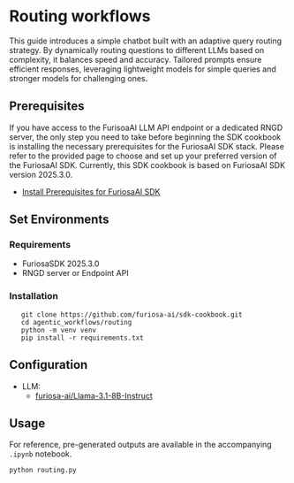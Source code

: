 # Routing workflows

This guide introduces a simple chatbot built with an adaptive query routing strategy. By dynamically routing questions to different LLMs based on complexity, it balances speed and accuracy. Tailored prompts ensure efficient responses, leveraging lightweight models for simple queries and stronger models for challenging ones.

## Prerequisites
If you have access to the FurisoaAI LLM API endpoint or a dedicated RNGD server, the only step you need to take before beginning the SDK cookbook is installing the necessary prerequisites for the FuriosaAI SDK stack. Please refer to the provided page to choose and set up your preferred version of the FuriosaAI SDK. Currently, this SDK cookbook is based on FuriosaAI SDK version 2025.3.0.
- [Install Prerequisites for FuriosaAI SDK](https://developer.furiosa.ai/latest/en/getting_started/prerequisites.html)

## Set Environments 

### Requirements
- FuriosaSDK 2025.3.0
- RNGD server or Endpoint API

### Installation
```
   git clone https://github.com/furiosa-ai/sdk-cookbook.git
   cd agentic_workflows/routing
   python -m venv venv
   pip install -r requirements.txt
```

## Configuration
- LLM:
   - [furiosa-ai/Llama-3.1-8B-Instruct](https://huggingface.co/furiosa-ai/Llama-3.1-8B-Instruct)

 
## Usage
For reference, pre-generated outputs are available in the accompanying `.ipynb` notebook.
```
python routing.py
```